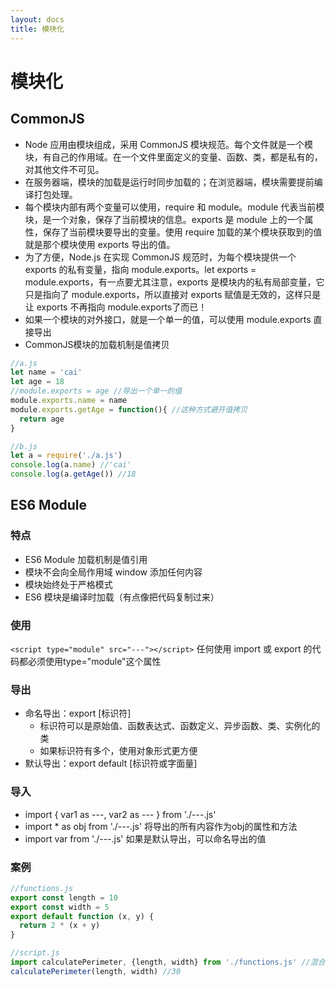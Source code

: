 ```yaml
---
layout: docs
title: 模块化
---
```


# 模块化

## CommonJS

- Node 应用由模块组成，采用 CommonJS 模块规范。每个文件就是一个模块，有自己的作用域。在一个文件里面定义的变量、函数、类，都是私有的，对其他文件不可见。
- 在服务器端，模块的加载是运行时同步加载的；在浏览器端，模块需要提前编译打包处理。
- 每个模块内部有两个变量可以使用，require 和 module。module 代表当前模块，是一个对象，保存了当前模块的信息。exports 是 module 上的一个属性，保存了当前模块要导出的变量。使用 require 加载的某个模块获取到的值就是那个模块使用 exports 导出的值。
- 为了方便，Node.js 在实现 CommonJS 规范时，为每个模块提供一个 exports 的私有变量，指向 module.exports。let exports = module.exports，有一点要尤其注意，exports 是模块内的私有局部变量，它只是指向了 module.exports，所以直接对 exports 赋值是无效的，这样只是让 exports 不再指向 module.exports了而已！
- 如果一个模块的对外接口，就是一个单一的值，可以使用 module.exports 直接导出
- CommonJS模块的加载机制是值拷贝

```javascript
//a.js
let name = 'cai'
let age = 18
//module.exports = age //导出一个单一的值
module.exports.name = name
module.exports.getAge = function(){ //这种方式避开值拷贝
  return age
}

//b.js
let a = require('./a.js')
console.log(a.name) //'cai'
console.log(a.getAge()) //18
```

## ES6 Module

### 特点

- ES6 Module 加载机制是值引用
- 模块不会向全局作用域 window 添加任何内容
- 模块始终处于严格模式
- ES6 模块是编译时加载（有点像把代码复制过来）

### 使用

`<script type="module" src="---"></script>`
任何使用 import 或 export 的代码都必须使用type="module"这个属性

### 导出

- 命名导出：export [标识符]
   - 标识符可以是原始值、函数表达式、函数定义、异步函数、类、实例化的类
   - 如果标识符有多个，使用对象形式更方便
- 默认导出：export default [标识符或字面量]

### 导入

- import {  var1 as ---, var2 as ---  } from './---.js'
- import  * as obj   from './---.js' 将导出的所有内容作为obj的属性和方法
- import var from './---.js' 如果是默认导出，可以命名导出的值

### 案例
```javascript
//functions.js
export const length = 10
export const width = 5
export default function (x, y) {
  return 2 * (x + y)
}

//script.js
import calculatePerimeter, {length, width} from './functions.js' //混合使用
calculatePerimeter(length, width) //30
```
